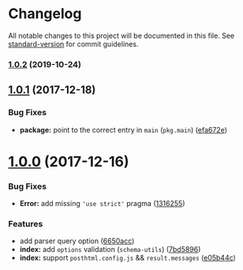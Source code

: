 # Changelog

All notable changes to this project will be documented in this file. See [standard-version](https://github.com/conventional-changelog/standard-version) for commit guidelines.

### [1.0.2](https://github.com/posthtml/posthtml-loader/compare/v1.0.1...v1.0.2) (2019-10-24)

<a name="1.0.1"></a>
## [1.0.1](https://github.com/posthtml/posthtml-loader/compare/v1.0.0...v1.0.1) (2017-12-18)


### Bug Fixes

* **package:** point to the correct entry in `main` (`pkg.main`) ([efa672e](https://github.com/posthtml/posthtml-loader/commit/efa672e))



<a name="1.0.0"></a>
# [1.0.0](https://github.com/posthtml/posthtml-loader/compare/v0.10.3...v1.0.0) (2017-12-16)


### Bug Fixes

* **Error:** add missing `'use strict'` pragma ([1316255](https://github.com/posthtml/posthtml-loader/commit/1316255))


### Features

* add parser query option ([6650acc](https://github.com/posthtml/posthtml-loader/commit/6650acc))
* **index:** add `options` validation (`schema-utils`) ([7bd5896](https://github.com/posthtml/posthtml-loader/commit/7bd5896))
* **index:** support `posthtml.config.js` && `result.messages` ([e05b44c](https://github.com/posthtml/posthtml-loader/commit/e05b44c))
